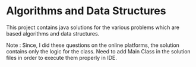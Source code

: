 # Algorithms and Data Structures
This project contains java solutions for the various problems which are based algorithms and data structures.

Note : Since, I did these questions on the online platforms, the solution contains only the logic for the class.
Need to add Main Class in the solution files in order to execute them properly in IDE.
